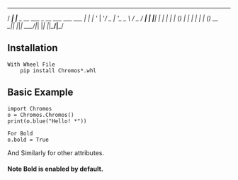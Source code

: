 <!-- # Chromos
-->
   ____ _                                   
  / ___| |__  _ __ ___  _ __ ___   ___  ___ 
 | |   | '_ \| '__/ _ \| '_   _ \ / _ \/ __|
 | |___| | | | | | (_) | | | | | | (_) \__ \
  \____|_| |_|_|  \___/|_| |_| |_|\___/|___/
                                            

## Installation
<!--    ### With setup.py
    
		python3 setup.py bdist_wheel
-->
	With Wheel File
		pip install Chromos*.whl
		
## Basic Example
	import Chromos
	o = Chromos.Chromos()
	print(o.blue("Hello! *"))

	For Bold
	o.bold = True

And Similarly for other attributes.

#### Note Bold is enabled by default.
